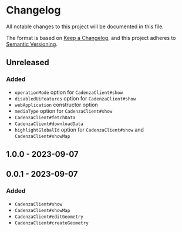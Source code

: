# Changelog

All notable changes to this project will be documented in this file.

The format is based on [Keep a Changelog](https://keepachangelog.com/en/1.0.0/),
and this project adheres to [Semantic Versioning](https://semver.org/spec/v2.0.0.html).

## Unreleased

### Added

- `operationMode` option for `CadenzaClient#show`
- `disabledUiFeatures` option for `CadenzaClient#show`
- `webApplication` constructor option
- `mediaType` option for `CadenzaClient#show`
- `CadenzaClient#fetchData`
- `CadenzaClient#downloadData`
- `highlightGlobalId` option for `CadenzaClient#show` and `CadenzaClient#showMap`

## 1.0.0 - 2023-09-07

## 0.0.1 - 2023-09-07

### Added

- `CadenzaClient#show`
- `CadenzaClient#showMap`
- `CadenzaClient#editGeometry`
- `CadenzaClient#createGeometry`
